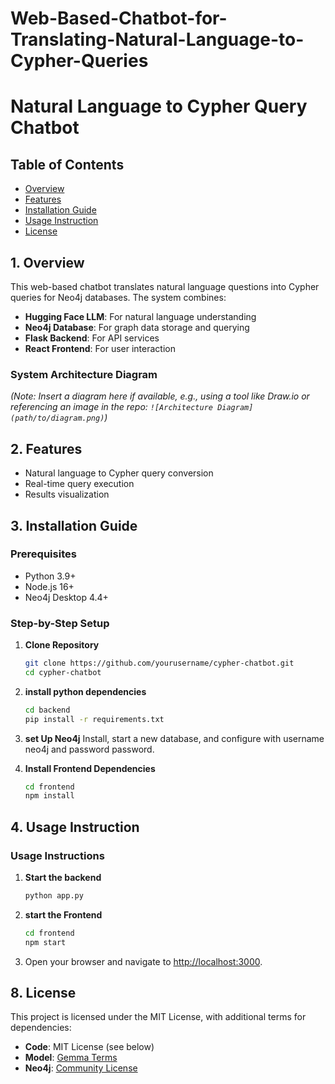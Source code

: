 # Web-Based-Chatbot-for-Translating-Natural-Language-to-Cypher-Queries
# Natural Language to Cypher Query Chatbot

## Table of Contents
- [Overview](#overview)
- [Features](#features)
- [Installation Guide](#installation-guide)
- [Usage Instruction](#usage-instructions)
- [License](#license)

<a name="overview"></a>
## 1. Overview
This web-based chatbot translates natural language questions into Cypher queries for Neo4j databases. The system combines:

- **Hugging Face LLM**: For natural language understanding
- **Neo4j Database**: For graph data storage and querying
- **Flask Backend**: For API services
- **React Frontend**: For user interaction

### System Architecture Diagram
*(Note: Insert a diagram here if available, e.g., using a tool like Draw.io or referencing an image in the repo: `![Architecture Diagram](path/to/diagram.png)`)*

<a name="features"></a>
## 2. Features
- Natural language to Cypher query conversion
- Real-time query execution
- Results visualization

<a name="installation-guide"></a>
## 3. Installation Guide
### Prerequisites
- Python 3.9+
- Node.js 16+
- Neo4j Desktop 4.4+

### Step-by-Step Setup

1. **Clone Repository**
   ```bash
   git clone https://github.com/yourusername/cypher-chatbot.git
   cd cypher-chatbot
   
2. **install python dependencies** 
   ```bash 
   cd backend
   pip install -r requirements.txt
3. **set Up Neo4j**
   Install, start a new database, and configure with username neo4j and password password.

4. **Install Frontend Dependencies**
   ```bash
   cd frontend
   npm install

<a name="usage-instructions"></a>
## 4. Usage Instruction
### Usage Instructions

1. **Start the backend**
   ```bash
   python app.py

2. **start the Frontend**
   ```bash
   cd frontend
   npm start
3. Open your browser and navigate to [http://localhost:3000](http://localhost:5000).

<a name="license"></a>
## 8. License

This project is licensed under the MIT License, with additional terms for dependencies:

- **Code**: MIT License (see below)
- **Model**: [Gemma Terms](https://huggingface.co/neo4j-graph-ds/neo4j-t2c-llama2-7b)
- **Neo4j**: [Community License](https://neo4j.com/licensing/)



